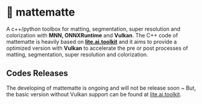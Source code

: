 # 👹 mattematte
A c++/python toolbox for matting, segmentation, super resolution and colorization with **MNN, ONNXRuntime** and **Vulkan**. The C++ code of mattematte is heavily based on **[lite.ai.toolkit](https://github.com/DefTruth/lite.ai.toolkit)** and it aims to provide a optimized version with **Vulkan** to accelerate the pre or post processes of matting, segmentation, super resolution and colorization.

## Codes Releases
The developing of mattematte is ongoing and will not be release soon ~ But, the basic version without Vulkan support can be found at [lite.ai.toolkit](https://github.com/DefTruth/lite.ai.toolkit).
